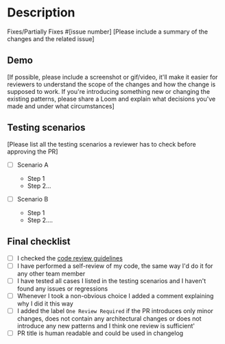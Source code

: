 # Description

Fixes/Partially Fixes #[issue number]
[Please include a summary of the changes and the related issue]

## Demo

[If possible, please include a screenshot or gif/video, it'll make it easier for reviewers to understand the scope of the changes and how the change is supposed to work. If you're introducing something new or changing the existing patterns, please share a Loom and explain what decisions you've made and under what circumstances]

## Testing scenarios

[Please list all the testing scenarios a reviewer has to check before approving the PR]

- [ ] Scenario A
  - Step 1
  - Step 2...

- [ ] Scenario B
  - Step 1
  - Step 2....

## Final checklist

- [ ] I checked the [code review guidelines](../docs/codeReview.md)
- [ ] I have performed a self-review of my code, the same way I'd do it for any other team member
- [ ] I have tested all cases I listed in the testing scenarios and I haven't found any issues or regressions
- [ ] Whenever I took a non-obvious choice I added a comment explaining why I did it this way
- [ ] I added the label `One Review Required` if the PR introduces only minor changes, does not contain any architectural changes or does not introduce any new patterns and I think one review is sufficient'
- [ ] PR title is human readable and could be used in changelog
